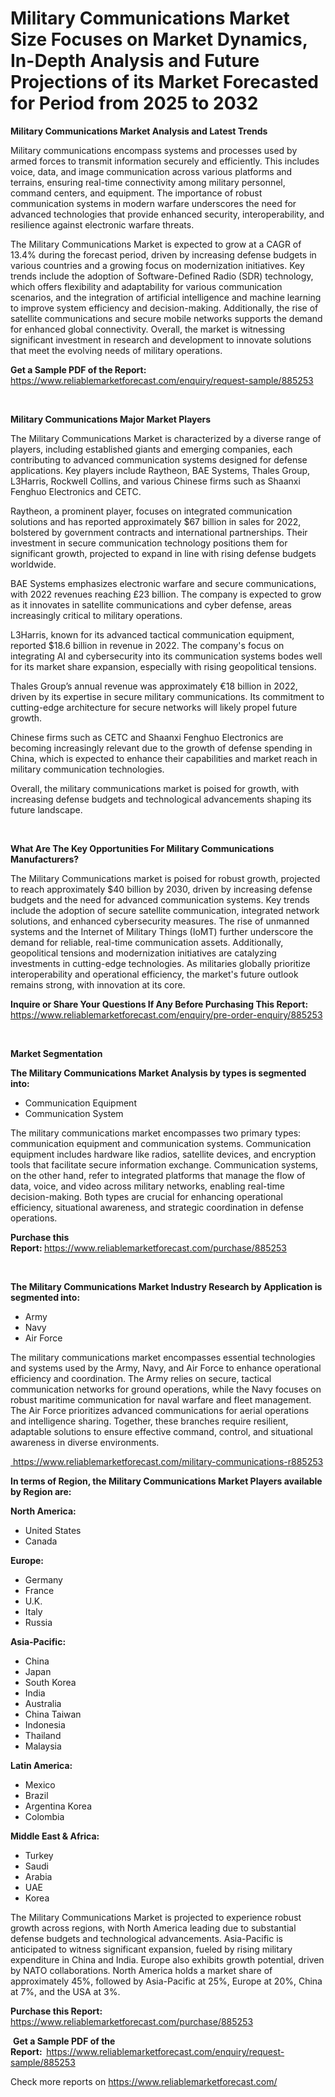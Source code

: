 <p><h1>Military Communications Market Size Focuses on Market Dynamics, In-Depth Analysis and Future Projections of its Market Forecasted for Period from 2025 to 2032</h1></p><p><strong>Military Communications Market Analysis and Latest Trends</strong></p>
<p><p>Military communications encompass systems and processes used by armed forces to transmit information securely and efficiently. This includes voice, data, and image communication across various platforms and terrains, ensuring real-time connectivity among military personnel, command centers, and equipment. The importance of robust communication systems in modern warfare underscores the need for advanced technologies that provide enhanced security, interoperability, and resilience against electronic warfare threats.</p><p>The Military Communications Market is expected to grow at a CAGR of 13.4% during the forecast period, driven by increasing defense budgets in various countries and a growing focus on modernization initiatives. Key trends include the adoption of Software-Defined Radio (SDR) technology, which offers flexibility and adaptability for various communication scenarios, and the integration of artificial intelligence and machine learning to improve system efficiency and decision-making. Additionally, the rise of satellite communications and secure mobile networks supports the demand for enhanced global connectivity. Overall, the market is witnessing significant investment in research and development to innovate solutions that meet the evolving needs of military operations.</p></p>
<p><strong>Get a Sample PDF of the Report:&nbsp;</strong> <a href="https://www.reliablemarketforecast.com/enquiry/request-sample/885253?utm_campaign=2472&utm_medium=2&utm_source=Github&utm_content=ia&utm_term=10042025&utm_id=military-communications">https://www.reliablemarketforecast.com/enquiry/request-sample/885253</a></p>
<p>&nbsp;</p>
<p><strong>Military Communications Major Market Players</strong></p>
<p><p>The Military Communications Market is characterized by a diverse range of players, including established giants and emerging companies, each contributing to advanced communication systems designed for defense applications. Key players include Raytheon, BAE Systems, Thales Group, L3Harris, Rockwell Collins, and various Chinese firms such as Shaanxi Fenghuo Electronics and CETC.</p><p>Raytheon, a prominent player, focuses on integrated communication solutions and has reported approximately $67 billion in sales for 2022, bolstered by government contracts and international partnerships. Their investment in secure communication technology positions them for significant growth, projected to expand in line with rising defense budgets worldwide.</p><p>BAE Systems emphasizes electronic warfare and secure communications, with 2022 revenues reaching £23 billion. The company is expected to grow as it innovates in satellite communications and cyber defense, areas increasingly critical to military operations.</p><p>L3Harris, known for its advanced tactical communication equipment, reported $18.6 billion in revenue in 2022. The company's focus on integrating AI and cybersecurity into its communication systems bodes well for its market share expansion, especially with rising geopolitical tensions.</p><p>Thales Group’s annual revenue was approximately €18 billion in 2022, driven by its expertise in secure military communications. Its commitment to cutting-edge architecture for secure networks will likely propel future growth.</p><p>Chinese firms such as CETC and Shaanxi Fenghuo Electronics are becoming increasingly relevant due to the growth of defense spending in China, which is expected to enhance their capabilities and market reach in military communication technologies.</p><p>Overall, the military communications market is poised for growth, with increasing defense budgets and technological advancements shaping its future landscape.</p></p>
<p>&nbsp;</p>
<p><strong>What Are The Key Opportunities For Military Communications Manufacturers?</strong></p>
<p><p>The Military Communications market is poised for robust growth, projected to reach approximately $40 billion by 2030, driven by increasing defense budgets and the need for advanced communication systems. Key trends include the adoption of secure satellite communication, integrated network solutions, and enhanced cybersecurity measures. The rise of unmanned systems and the Internet of Military Things (IoMT) further underscore the demand for reliable, real-time communication assets. Additionally, geopolitical tensions and modernization initiatives are catalyzing investments in cutting-edge technologies. As militaries globally prioritize interoperability and operational efficiency, the market's future outlook remains strong, with innovation at its core.</p></p>
<p><strong>Inquire or Share Your Questions If Any Before Purchasing This Report:</strong> <a href="https://www.reliablemarketforecast.com/enquiry/pre-order-enquiry/885253?utm_campaign=2472&utm_medium=2&utm_source=Github&utm_content=ia&utm_term=10042025&utm_id=military-communications">https://www.reliablemarketforecast.com/enquiry/pre-order-enquiry/885253</a></p>
<p>&nbsp;</p>
<p><strong>Market Segmentation</strong></p>
<p><strong>The Military Communications Market Analysis by types is segmented into:</strong></p>
<p><ul><li>Communication Equipment</li><li>Communication System</li></ul></p>
<p><p>The military communications market encompasses two primary types: communication equipment and communication systems. Communication equipment includes hardware like radios, satellite devices, and encryption tools that facilitate secure information exchange. Communication systems, on the other hand, refer to integrated platforms that manage the flow of data, voice, and video across military networks, enabling real-time decision-making. Both types are crucial for enhancing operational efficiency, situational awareness, and strategic coordination in defense operations.</p></p>
<p><strong>Purchase this Report:&nbsp;</strong><a href="https://www.reliablemarketforecast.com/purchase/885253?utm_campaign=2472&utm_medium=2&utm_source=Github&utm_content=ia&utm_term=10042025&utm_id=military-communications">https://www.reliablemarketforecast.com/purchase/885253</a></p>
<p>&nbsp;</p>
<p><strong>The Military Communications Market Industry Research by Application is segmented into:</strong></p>
<p><ul><li>Army</li><li>Navy</li><li>Air Force</li></ul></p>
<p><p>The military communications market encompasses essential technologies and systems used by the Army, Navy, and Air Force to enhance operational efficiency and coordination. The Army relies on secure, tactical communication networks for ground operations, while the Navy focuses on robust maritime communication for naval warfare and fleet management. The Air Force prioritizes advanced communications for aerial operations and intelligence sharing. Together, these branches require resilient, adaptable solutions to ensure effective command, control, and situational awareness in diverse environments.</p></p>
<p><a href="https://www.reliablemarketforecast.com/military-communications-r885253?utm_campaign=2472&utm_medium=2&utm_source=Github&utm_content=ia&utm_term=10042025&utm_id=military-communications">&nbsp;https://www.reliablemarketforecast.com/military-communications-r885253</a></p>
<p><strong>In terms of Region, the Military Communications Market Players available by Region are:</strong></p>
<p>
    <p> <strong> North America: </strong>
        <ul>
            <li>United States</li>
            <li>Canada</li>
        </ul>
        </p> 
    <p> <strong> Europe: </strong>
        <ul>
            <li>Germany</li>
            <li>France</li>
            <li>U.K.</li>
            <li>Italy</li>
            <li>Russia</li>
        </ul>
        </p> 
    <p> <strong> Asia-Pacific: </strong>
        <ul>
            <li>China</li>
            <li>Japan</li>
            <li>South Korea</li>
            <li>India</li>
            <li>Australia</li>
            <li>China Taiwan</li>
            <li>Indonesia</li>
            <li>Thailand</li>
            <li>Malaysia</li>
        </ul>
        </p> 
    <p> <strong> Latin America: </strong>
        <ul>
            <li>Mexico</li>
            <li>Brazil</li>
            <li>Argentina Korea</li>
            <li>Colombia</li>
        </ul>
        </p> 
    <p> <strong> Middle East & Africa: </strong>
        <ul>
            <li>Turkey</li>
            <li>Saudi</li>
            <li>Arabia</li>
            <li>UAE</li>
            <li>Korea</li>
        </ul>
    </p>
    </p>
<p><p>The Military Communications Market is projected to experience robust growth across regions, with North America leading due to substantial defense budgets and technological advancements. Asia-Pacific is anticipated to witness significant expansion, fueled by rising military expenditure in China and India. Europe also exhibits growth potential, driven by NATO collaborations. North America holds a market share of approximately 45%, followed by Asia-Pacific at 25%, Europe at 20%, China at 7%, and the USA at 3%.</p></p>
<p><strong>Purchase this Report: </strong><a href="https://www.reliablemarketforecast.com/purchase/885253?utm_campaign=2472&utm_medium=2&utm_source=Github&utm_content=ia&utm_term=10042025&utm_id=military-communications">https://www.reliablemarketforecast.com/purchase/885253</a></p>
<p>&nbsp;<strong>Get a Sample PDF of the Report:&nbsp;&nbsp;</strong><a href="https://www.reliablemarketforecast.com/enquiry/request-sample/885253?utm_campaign=2472&utm_medium=2&utm_source=Github&utm_content=ia&utm_term=10042025&utm_id=military-communications">https://www.reliablemarketforecast.com/enquiry/request-sample/885253</a></p>
<p><strong></strong></p>
<p>Check more reports on <a href="https://www.reliablemarketforecast.com/?utm_campaign=2472&utm_medium=2&utm_source=Github&utm_content=ia&utm_term=10042025&utm_id=military-communications">https://www.reliablemarketforecast.com/</a></p>